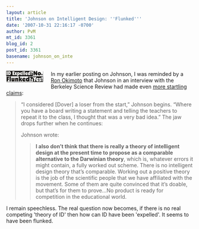 ```yaml
---
layout: article
title: 'Johnson on Intelligent Design: ''Flunked'''
date: '2007-10-31 22:16:17 -0700'
author: PvM
mt_id: 3361
blog_id: 2
post_id: 3361
basename: johnson_on_inte
---
```

[<img src="/uploads/2007/flunked-thumb-100x31.jpg" alt="flunked.jpg" width="100" height="31" style="float: left; margin: 0 20px 20px 0;" class="mt-image-left" />](http://pandasthumb.org/archives/flunked8.html)In my earlier posting on Johnson, I was reminded by a [Ron Okimoto](http://pandasthumb.org/archives/2007/10/intelligent-des-37.html#comment-133610) that Johnson in an interview with the Berkeley Science Review had made even [more startling claims](http://sciencereview.berkeley.edu/articles.php?issue=10&amp;article=evolution):

> “I considered \[Dover\] a loser from the start,” Johnson begins. “Where you have a board writing a statement and telling the teachers to repeat it to the class, I thought that was a very bad idea.” The jaw drops further when he continues:
> 
> Johnson wrote:
> 
> > **I also don’t think that there is really a theory of intelligent design at the present time to propose as a comparable alternative to the Darwinian theory**, which is, whatever errors it might contain, a fully worked out scheme. There is no intelligent design theory that’s comparable. Working out a positive theory is the job of the scientific people that we have affiliated with the movement. Some of them are quite convinced that it’s doable, but that’s for them to prove…No product is ready for competition in the educational world.

I remain speechless. The real question now becomes, if there is no real competing 'theory of ID' then how can ID have been 'expelled'. It seems to have been flunked.
